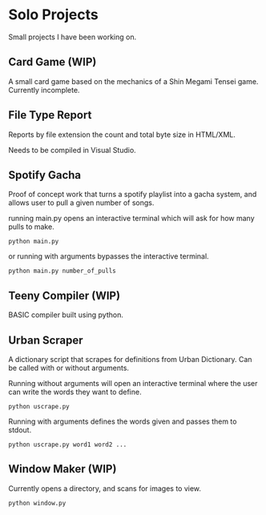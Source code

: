 # Solo Projects
Small projects I have been working on.

## Card Game (WIP)
A small card game based on the mechanics of a Shin Megami Tensei game. Currently incomplete.

## File Type Report
Reports by file extension the count and total byte size in HTML/XML.

Needs to be compiled in Visual Studio.

## Spotify Gacha
Proof of concept work that turns a spotify playlist into a gacha system, and allows user to pull a given number of songs.

running main.py opens an interactive terminal which will ask for how many pulls to make.

`python main.py`

or running with arguments bypasses the interactive terminal.

`python main.py number_of_pulls`

## Teeny Compiler (WIP)
BASIC compiler built using python.

## Urban Scraper
A dictionary script that scrapes for definitions from Urban Dictionary. Can be called with or without arguments.

Running without arguments will open an interactive terminal where the user can write the words they want to define.

`python uscrape.py`

Running with arguments defines the words given and passes them to stdout.

`python uscrape.py word1 word2 ...`

## Window Maker (WIP)
Currently opens a directory, and scans for images to view.

`python window.py`


